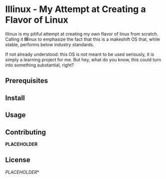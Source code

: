 # Illinux - My Attempt at Creating a Flavor of Linux

Illinux is my pitiful attempt at creating my own flavor of linux from scratch. Calling it **Ill**inux to emphasize the fact that this is a makeshift OS that, while stable, performs below industry standards.
  
If not already understood: this OS is not meant to be used seriously, it is simply a learning project for me. But hey, what do you know, this could turn into something substantial, right?

## Prerequisites


## Install
## Usage


## Contributing
 **PLACEHOLDER**

## License
*PLACEHOLDER**
